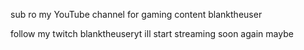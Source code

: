 sub ro my YouTube channel
for gaming content blanktheuser 

follow my twitch blanktheuseryt 
ill start streaming soon again maybe 
